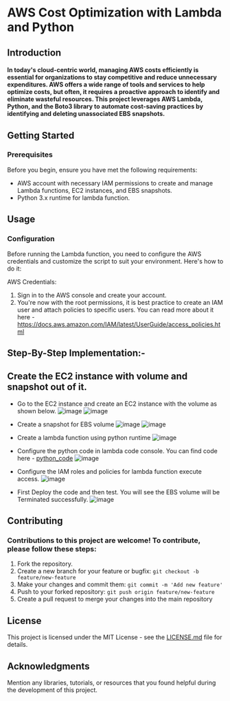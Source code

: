 # AWS Cost Optimization with Lambda and Python

## Introduction

#### In today's cloud-centric world, managing AWS costs efficiently is essential for organizations to stay competitive and reduce unnecessary expenditures. AWS offers a wide range of tools and services to help optimize costs, but often, it requires a proactive approach to identify and eliminate wasteful resources. This project leverages AWS Lambda, Python, and the Boto3 library to automate cost-saving practices by identifying and deleting unassociated EBS snapshots.

## Getting Started
### Prerequisites
Before you begin, ensure you have met the following requirements:

- AWS account with necessary IAM permissions to create and manage Lambda functions, EC2 instances, and EBS snapshots.
- Python 3.x runtime for lambda function.

## Usage
### Configuration
Before running the Lambda function, you need to configure the AWS credentials and customize the script to suit your environment. Here's how to do it:

AWS Credentials:
1. Sign in to the AWS console and create your account.
2. You're now with the root permissions, it is best practice to create an IAM user and attach policies to specific users. You can read more about it here - https://docs.aws.amazon.com/IAM/latest/UserGuide/access_policies.html

## Step-By-Step Implementation:-
## Create the EC2 instance with volume and snapshot out of it.
- Go to the EC2 instance and create an EC2 instance with the volume as shown below.
![image](https://github.com/Omkar0114/AWS-Cost-Optimization/assets/88308267/ae137d81-f204-42d7-bbd0-796405afc3d2)
![image](https://github.com/Omkar0114/AWS-Cost-Optimization/assets/88308267/a58d35e4-4860-470e-896c-e4796d5fe47a)

- Create a snapshot for EBS volume
![image](https://github.com/Omkar0114/AWS-Cost-Optimization/assets/88308267/fc70321c-adda-4fc7-b7f8-d9eb8ababf3d)
![image](https://github.com/Omkar0114/AWS-Cost-Optimization/assets/88308267/5b24ec19-f7c6-4143-9f67-8410fc44dd49)

- Create a lambda function using python runtime
![image](https://github.com/Omkar0114/AWS-Cost-Optimization/assets/88308267/40c83d4c-5143-4b9e-9d1b-3324add51208)

- Configure the python code in lambda code console. You can find code here - [python_code](https://github.com/Omkar0114/AWS-Cost-Optimization/blob/da7616c23914704521eaf824fa551cd1d18b22b2/code/optimization.py)
![image](https://github.com/Omkar0114/AWS-Cost-Optimization/assets/88308267/1281532c-6858-49cc-a005-626c74e4283e)

- Configure the IAM roles and policies for lambda function execute access.
![image](https://github.com/Omkar0114/AWS-Cost-Optimization/assets/88308267/a1897f42-550b-4a3f-a683-bfd37f77c878)

- First Deploy the code and then test. You will see the EBS volume will be Terminated successfully.
![image](https://github.com/Omkar0114/AWS-Cost-Optimization/assets/88308267/be20738e-5db4-45c9-b047-93849620bd97)


## Contributing
### Contributions to this project are welcome! To contribute, please follow these steps:

1. Fork the repository.
2. Create a new branch for your feature or bugfix: `git checkout -b feature/new-feature`
3. Make your changes and commit them: `git commit -m 'Add new feature'`
4. Push to your forked repository: `git push origin feature/new-feature`
5. Create a pull request to merge your changes into the main repository

## License
This project is licensed under the MIT License - see the [LICENSE.md](LICENSE) file for details.

## Acknowledgments
Mention any libraries, tutorials, or resources that you found helpful during the development of this project.


